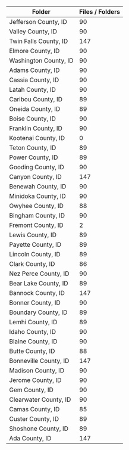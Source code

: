 | Folder                |   Files / Folders |
|-----------------------|-------------------|
| Jefferson County, ID  |                90 |
| Valley County, ID     |                90 |
| Twin Falls County, ID |               147 |
| Elmore County, ID     |                90 |
| Washington County, ID |                90 |
| Adams County, ID      |                90 |
| Cassia County, ID     |                90 |
| Latah County, ID      |                90 |
| Caribou County, ID    |                89 |
| Oneida County, ID     |                89 |
| Boise County, ID      |                90 |
| Franklin County, ID   |                90 |
| Kootenai County, ID   |                 0 |
| Teton County, ID      |                89 |
| Power County, ID      |                89 |
| Gooding County, ID    |                90 |
| Canyon County, ID     |               147 |
| Benewah County, ID    |                90 |
| Minidoka County, ID   |                90 |
| Owyhee County, ID     |                88 |
| Bingham County, ID    |                90 |
| Fremont County, ID    |                 2 |
| Lewis County, ID      |                89 |
| Payette County, ID    |                89 |
| Lincoln County, ID    |                89 |
| Clark County, ID      |                86 |
| Nez Perce County, ID  |                90 |
| Bear Lake County, ID  |                89 |
| Bannock County, ID    |               147 |
| Bonner County, ID     |                90 |
| Boundary County, ID   |                89 |
| Lemhi County, ID      |                89 |
| Idaho County, ID      |                90 |
| Blaine County, ID     |                90 |
| Butte County, ID      |                88 |
| Bonneville County, ID |               147 |
| Madison County, ID    |                90 |
| Jerome County, ID     |                90 |
| Gem County, ID        |                90 |
| Clearwater County, ID |                90 |
| Camas County, ID      |                85 |
| Custer County, ID     |                89 |
| Shoshone County, ID   |                89 |
| Ada County, ID        |               147 |
